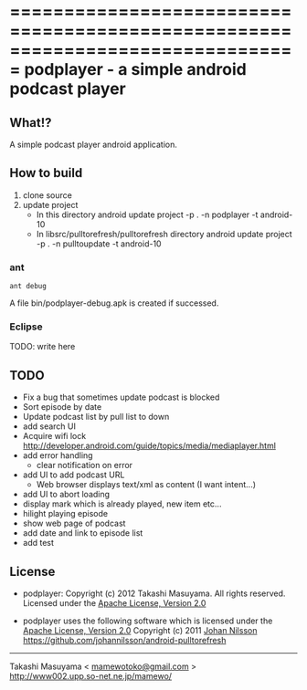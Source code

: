 ===============================================================================
podplayer - a simple android podcast player
===============================================================================

What!?
----------
A simple podcast player android application.

How to build
------------
1. clone source
2. update project
    * In this directory
     android update project -p . -n podplayer -t android-10
    * In libsrc/pulltorefresh/pulltorefresh directory
     android update project -p . -n pulltoupdate -t android-10
### ant
    ant debug
A file bin/podplayer-debug.apk is created if successed.
### Eclipse
TODO: write here

TODO
----------
* Fix a bug that sometimes update podcast is blocked
* Sort episode by date
* Update podcast list by pull list to down
* add search UI
* Acquire wifi lock
http://developer.android.com/guide/topics/media/mediaplayer.html
* add error handling
    * clear notification on error
* add UI to add podcast URL
    * Web browser displays text/xml as content (I want intent...)
* add UI to abort loading
* display mark which is already played, new item etc...
* hilight playing episode
* show web page of podcast
* add date and link to episode list
* add test

License
----------
* podplayer: Copyright (c) 2012 Takashi Masuyama. All rights reserved. 
Licensed under the [Apache License, Version 2.0](http://www.apache.org/licenses/LICENSE-2.0.html)

* podplayer uses the following software which is licensed under the 
[Apache License, Version 2.0](http://www.apache.org/licenses/LICENSE-2.0.html)
Copyright (c) 2011 [Johan Nilsson](http://markupartist.com)
https://github.com/johannilsson/android-pulltorefresh

----
Takashi Masuyama < mamewotoko@gmail.com >  
http://www002.upp.so-net.ne.jp/mamewo/

